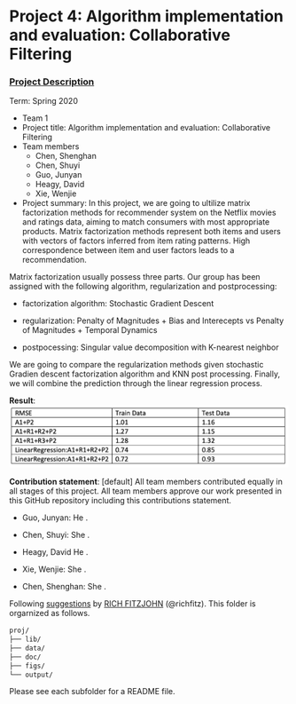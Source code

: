 # Project 4: Algorithm implementation and evaluation: Collaborative Filtering

### [Project Description](doc/project4_desc.md)

Term: Spring 2020

+ Team 1
+ Project title: Algorithm implementation and evaluation: Collaborative Filtering
+ Team members
	+ Chen, Shenghan
	+ Chen, Shuyi
	+ Guo, Junyan 
	+ Heagy, David 
	+ Xie, Wenjie 
+ Project summary: In this project, we are going to ultilize matrix factorization methods for recommender system on the Netflix movies and ratings data, aiming to match consumers with most appropriate products. Matrix factorization methods represent both items and users with vectors of factors inferred from item rating patterns. High correspondence between item and user factors leads to a recommendation. 

Matrix factorization usually possess three parts. Our group has been assigned with the following algorithm, regularization and postprocessing:

- factorization algorithm: Stochastic Gradient Descent

- regularization: Penalty of Magnitudes + Bias and Interecepts vs Penalty of Magnitudes + Temporal Dynamics

- postpocessing: Singular value decomposition with K-nearest neighbor

We are going to compare the regularization methods given stochastic Gradien descent factorization algorithm and KNN post processing. Finally, we will combine the prediction through the linear regression process.

**Result**:
![image](figs/result.png)
	
**Contribution statement**: [default] 
All team members contributed equally in all stages of this project. All team members approve our work presented in this GitHub repository including this contributions statement. 

+ Guo, Junyan: He . 

+ Chen, Shuyi: She . 

+ Heagy, David  He . 

+ Xie, Wenjie: She .  

+ Chen, Shenghan: She . 

Following [suggestions](http://nicercode.github.io/blog/2013-04-05-projects/) by [RICH FITZJOHN](http://nicercode.github.io/about/#Team) (@richfitz). This folder is orgarnized as follows.

```
proj/
├── lib/
├── data/
├── doc/
├── figs/
└── output/
```

Please see each subfolder for a README file.
